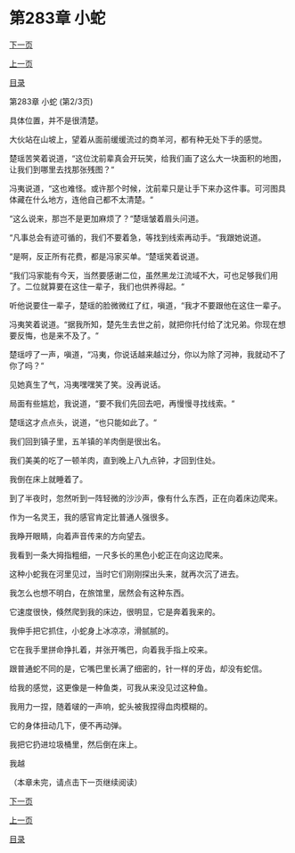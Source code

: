 <h1>第283章    小蛇</h1>
            <div><p><a href="./848_%E7%AC%AC283%E7%AB%A0_%E5%B0%8F%E8%9B%87.md">下一页</a></p><p><a href="./846_%E7%AC%AC283%E7%AB%A0_%E5%B0%8F%E8%9B%87.md">上一页</a></p><p><a href="../">目录</a></p></div>
            <div><p>第283章    小蛇 (第2/3页)</p><p>具体位置，并不是很清楚。</p><p>大伙站在山坡上，望着从面前缓缓流过的商羊河，都有种无处下手的感觉。</p><p>楚瑶苦笑着说道，“这位沈前辈真会开玩笑，给我们画了这么大一块面积的地图，让我们到哪里去找那张残图？“</p><p>冯夷说道，“这也难怪。或许那个时候，沈前辈只是让手下来办这件事。可河图具体藏在什么地方，连他自己都不太清楚。“</p><p>“这么说来，那岂不是更加麻烦了？“楚瑶皱着眉头问道。</p><p>“凡事总会有迹可循的，我们不要着急，等找到线索再动手。“我跟她说道。</p><p>“是啊，反正所有花费，都是冯家买单。“楚瑶笑着说道。</p><p>“我们冯家能有今天，当然要感谢二位，虽然黑龙江流域不大，可也足够我们用了。二位就算要在这住一辈子，我们也供养得起。“</p><p>听他说要住一辈子，楚瑶的脸微微红了红，嗔道，“我才不要跟他在这住一辈子。</p><p>冯夷笑着说道。“据我所知，楚先生去世之前，就把你托付给了沈兄弟。你现在想要反悔，也是来不及了。“</p><p>楚瑶哼了一声，嗔道，“冯夷，你说话越来越过分，你以为除了河神，我就动不了你了吗？“</p><p>见她真生了气，冯夷嘿嘿笑了笑。没再说话。</p><p>局面有些尴尬，我说道，“要不我们先回去吧，再慢慢寻找线索。“</p><p>楚瑶这才点点头，说道，“也只能如此了。“</p><p>我们回到镇子里，五羊镇的羊肉倒是很出名。</p><p>我们美美的吃了一顿羊肉，直到晚上八九点钟，才回到住处。</p><p>我倒在床上就睡着了。</p><p>到了半夜时，忽然听到一阵轻微的沙沙声，像有什么东西，正在向着床边爬来。</p><p>作为一名灵王，我的感官肯定比普通人强很多。</p><p>我睁开眼睛，向着声音传来的方向望去。</p><p>我看到一条大拇指粗细，一尺多长的黑色小蛇正在向这边爬来。</p><p>这种小蛇我在河里见过，当时它们刚刚探出头来，就再次沉了进去。</p><p>我怎么也想不明白，在旅馆里，居然会有这种东西。</p><p>它速度很快，倏然爬到我的床边，很明显，它是奔着我来的。</p><p>我伸手把它抓住，小蛇身上冰凉凉，滑腻腻的。</p><p>它在我手里拼命挣扎着，并张开嘴巴，向着我手指上咬来。</p><p>跟普通蛇不同的是，它嘴巴里长满了细密的，针一样的牙齿，却没有蛇信。</p><p>给我的感觉，这更像是一种鱼类，可我从来没见过这种鱼。</p><p>我用力一捏，随着啵的一声响，蛇头被我捏得血肉模糊的。</p><p>它的身体扭动几下，便不再动弹。</p><p>我把它扔进垃圾桶里，然后倒在床上。</p><p>我越</p><p>（本章未完，请点击下一页继续阅读）</p></div>
            <div><p><a href="./848_%E7%AC%AC283%E7%AB%A0_%E5%B0%8F%E8%9B%87.md">下一页</a></p><p><a href="./846_%E7%AC%AC283%E7%AB%A0_%E5%B0%8F%E8%9B%87.md">上一页</a></p><p><a href="../">目录</a></p></div>